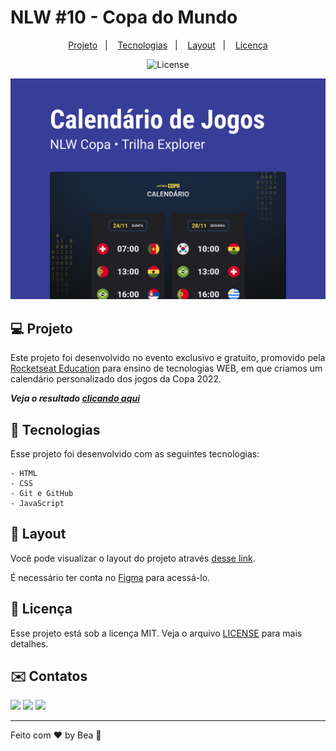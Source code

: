# NLW #10 - Copa do Mundo

<p align="center">
  <a href="#-projeto">Projeto</a>&nbsp;&nbsp;&nbsp;|&nbsp;&nbsp;&nbsp;
  <a href="#-tecnologias">Tecnologias</a>&nbsp;&nbsp;&nbsp;|&nbsp;&nbsp;&nbsp;
  <a href="#-layout">Layout</a>&nbsp;&nbsp;&nbsp;|&nbsp;&nbsp;&nbsp;
  <a href="#memo-licença">Licença</a>
</p>

<p align="center">
  <img alt="License" src="https://img.shields.io/static/v1?label=license&message=MIT&color=49AA26&labelColor=000000">
</p>

![preview](./.github/preview.jpg)

## 💻 Projeto

Este projeto foi desenvolvido no evento exclusivo e gratuito, promovido pela [Rocketseat Education](https://github.com/rocketseat-education) para ensino de tecnologias WEB, em que criamos um calendário personalizado dos jogos da Copa 2022.

_**Veja o resultado [clicando aqui](beaasb.github.io/NLW-10-Copa/)**_


## 🚀 Tecnologias 
Esse projeto foi desenvolvido com as seguintes tecnologias:

    - HTML
    - CSS
    - Git e GitHub
    - JavaScript

## 🔖 Layout

Você pode visualizar o layout do projeto através [desse link](https://www.figma.com/file/J1Z33MISC22YZB8wfxiIns/NLW-Copa-Explorer/duplicate). 

É necessário ter conta no [Figma](https://figma.com) para acessá-lo.
   
## :memo: Licença

Esse projeto está sob a licença MIT. Veja o arquivo [LICENSE](LICENSE) para mais detalhes.

## ✉️ Contatos
    
  <a href="https://instagram.com/beaasbb" target="_blank"><img src="https://img.shields.io/badge/-Instagram-%23E4405F?style=for-the-badge&logo=instagram&logoColor=white" target="_blank"></a>
   <a href="https://www.linkedin.com/in/beatriz-bernardes-b87a75185" target="_blank"><img src="https://img.shields.io/badge/-LinkedIn-%230077B5?style=for-the-badge&logo=linkedin&logoColor=white" target="_blank"></a> 
   <a href = "mailto:biiahh.bb@gmail.com"><img src="https://img.shields.io/badge/-Gmail-%23333?style=for-the-badge&logo=gmail&logoColor=white" target="_blank"></a>
    
---

Feito com ♥ by Bea :wave: